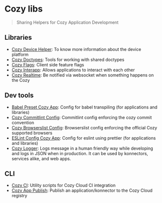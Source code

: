 # Cozy libs

> Sharing Helpers for Cozy Application Development

## Libraries

- [Cozy Device Helper](./packages/cozy-device-helper): To know more information about the device platform
- [Cozy Doctypes](./packages/cozy-doctypes): Tools for working with shared doctypes
- [Cozy Flags](./packages/cozy-flags): Client side feature flags
- [Cozy Interapp](./packages/cozy-interapp): Allows applications to interact with each other
- [Cozy Realtime](./packages/cozy-realtime): Be notified via websocket when something happens on the Cozy

## Dev tools

- [Babel Preset Cozy App](./packages/babel-preset-cozy-app): Config for babel transpiling (for applications and libraries)
- [Cozy Commitlint Config](./packages/commitlint-config-cozy): Commitlint config enforcing the cozy commit convention
- [Cozy Browserslist Config](./packages/browserslist-config-cozy): Browserslist config enforcing the official Cozy supported browsers
- [ESLint Config Cozy App](./packages/eslint-config-cozy-app): Config for eslint using prettier (for applications and libraries)
- [Cozy Logger](./packages/cozy-logger): Logs message in a human friendly way while developing and logs in JSON when in production. It can be used by konnectors, services alike, and web apps.

## CLI

- [Cozy CI](.packages/cozy-ci): Utility scripts for Cozy Cloud CI integration
- [Cozy App Publish](./packages/cozy-app-publish): Publish an application/konnector to the Cozy Cloud registry
